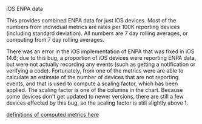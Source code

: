 iOS ENPA data

This provides combined ENPA data for just iOS devices. Most of the numbers from individual metrics are rates per 100K reporting devices (including standard deviation). All numbers are 7 day rolling averages, or computing from 7 day rolling averages. 

There was an error in the iOS implementation of ENPA that was fixed in iOS 14.6; due to this bug, a proportion of iOS devices were reporting ENPA data, but were not actually recording any events (such as getting a notification or verifying a code). Fortunately, from one of the metrics were are able to calculate an estimate of the number of devices that are not reporting events, and that is used to compute a scaling factor, which has been applied. The scaling factor is one of the columns in the chart. Because some devices don't get updated to newer versions, there are still a few devices effected by this bug, so the scaling factor is still slightly above 1.  

[definitions of computed metrics here](https://docs.google.com/spreadsheets/d/1FalTR8Q9He-Axjx09yic-PGgy4analJVQiXi1HWHkuA/edit?usp=sharing)

